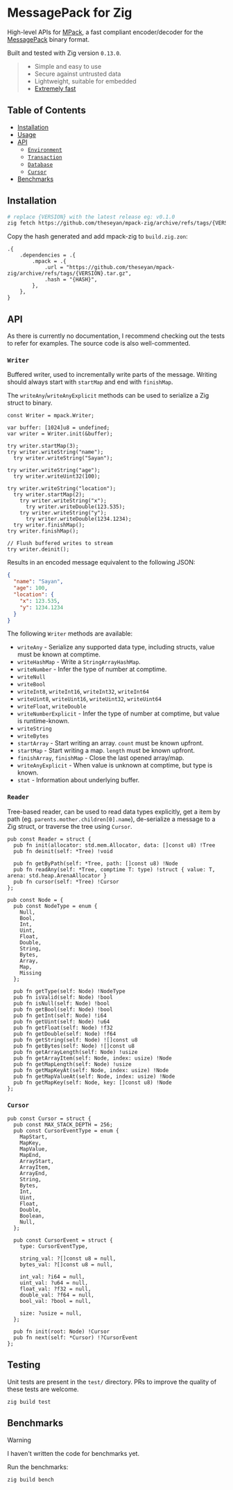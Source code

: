 # MessagePack for Zig

High-level APIs for [MPack](https://github.com/ludocode/mpack), a fast compliant encoder/decoder for the [MessagePack](https://msgpack.org/) binary format.

Built and tested with Zig version `0.13.0`.

>  * Simple and easy to use
>  * Secure against untrusted data
>  * Lightweight, suitable for embedded
>  * [Extremely fast](https://github.com/ludocode/schemaless-benchmarks#speed---desktop-pc)

## Table of Contents

- [Installation](#installation)
- [Usage](#usage)
- [API](#api)
  - [`Environment`](#environment)
  - [`Transaction`](#transaction)
  - [`Database`](#database)
  - [`Cursor`](#cursor)
- [Benchmarks](#benchmarks)

## Installation

```bash
# replace {VERSION} with the latest release eg: v0.1.0
zig fetch https://github.com/theseyan/mpack-zig/archive/refs/tags/{VERSION}.tar.gz
```

Copy the hash generated and add mpack-zig to `build.zig.zon`:

```zig
.{
    .dependencies = .{
        .mpack = .{
            .url = "https://github.com/theseyan/mpack-zig/archive/refs/tags/{VERSION}.tar.gz",
            .hash = "{HASH}",
        },
    },
}
```

## API

As there is currently no documentation, I recommend checking out the tests to refer for examples. The source code is also well-commented.

### `Writer`

Buffered writer, used to incrementally write parts of the message. Writing should always start with `startMap` and end with `finishMap`.

The `writeAny`/`writeAnyExplicit` methods can be used to serialize a Zig struct to binary.

```zig
const Writer = mpack.Writer;

var buffer: [1024]u8 = undefined;
var writer = Writer.init(&buffer);

try writer.startMap(3);
try writer.writeString("name");
  try writer.writeString("Sayan");

try writer.writeString("age");
  try writer.writeUint32(100);

try writer.writeString("location");
  try writer.startMap(2);
    try writer.writeString("x");
      try writer.writeDouble(123.535);
    try writer.writeString("y");
      try writer.writeDouble(1234.1234);
  try writer.finishMap();
try writer.finishMap();

// Flush buffered writes to stream
try writer.deinit();
```
Results in an encoded message equivalent to the following JSON:
```json
{
  "name": "Sayan",
  "age": 100,
  "location": {
    "x": 123.535,
    "y": 1234.1234
  }
}
```

The following `Writer` methods are available:
- `writeAny` - Serialize any supported data type, including structs, value must be known at comptime.
- `writeHashMap` - Write a `StringArrayHashMap`.
- `writeNumber` - Infer the type of number at comptime.
- `writeNull`
- `writeBool`
- `writeInt8`, `writeInt16`, `writeInt32`, `writeInt64`
- `writeUint8`, `writeUint16`, `writeUint32`, `writeUint64`
- `writeFloat`, `writeDouble`
- `writeNumberExplicit` - Infer the type of number at comptime, but value is runtime-known.
- `writeString`
- `writeBytes`
- `startArray` - Start writing an array. `count` must be known upfront.
- `startMap` - Start writing a map. `length` must be known upfront.
- `finishArray`, `finishMap` - Close the last opened array/map.
- `writeAnyExplicit` - When value is unknown at comptime, but type is known.
- `stat` - Information about underlying buffer.

### `Reader`

Tree-based reader, can be used to read data types explicitly, get a item by path (eg. `parents.mother.children[0].name`), de-serialize a message to a Zig struct, or traverse the tree using `Cursor`.

```zig
pub const Reader = struct {
  pub fn init(allocator: std.mem.Allocator, data: []const u8) !Tree
  pub fn deinit(self: *Tree) !void

  pub fn getByPath(self: *Tree, path: []const u8) !Node
  pub fn readAny(self: *Tree, comptime T: type) !struct { value: T, arena: std.heap.ArenaAllocator }
  pub fn cursor(self: *Tree) !Cursor
};

pub const Node = {
  pub const NodeType = enum {
    Null,
    Bool,
    Int,
    Uint,
    Float,
    Double,
    String,
    Bytes,
    Array,
    Map,
    Missing
  };

  pub fn getType(self: Node) !NodeType
  pub fn isValid(self: Node) !bool
  pub fn isNull(self: Node) !bool
  pub fn getBool(self: Node) !bool
  pub fn getInt(self: Node) !i64
  pub fn getUint(self: Node) !u64
  pub fn getFloat(self: Node) !f32
  pub fn getDouble(self: Node) !f64
  pub fn getString(self: Node) ![]const u8
  pub fn getBytes(self: Node) ![]const u8
  pub fn getArrayLength(self: Node) !usize
  pub fn getArrayItem(self: Node, index: usize) !Node
  pub fn getMapLength(self: Node) !usize
  pub fn getMapKeyAt(self: Node, index: usize) !Node
  pub fn getMapValueAt(self: Node, index: usize) !Node
  pub fn getMapKey(self: Node, key: []const u8) !Node
};
```

### `Cursor`

```zig
pub const Cursor = struct {
  pub const MAX_STACK_DEPTH = 256;
  pub const CursorEventType = enum {
    MapStart,
    MapKey,
    MapValue,
    MapEnd,
    ArrayStart,
    ArrayItem,
    ArrayEnd,
    String,
    Bytes,
    Int,
    Uint,
    Float,
    Double,
    Boolean,
    Null,
  };

  pub const CursorEvent = struct {
    type: CursorEventType,

    string_val: ?[]const u8 = null,
    bytes_val: ?[]const u8 = null,

    int_val: ?i64 = null,
    uint_val: ?u64 = null,
    float_val: ?f32 = null,
    double_val: ?f64 = null,
    bool_val: ?bool = null,

    size: ?usize = null,
  };

  pub fn init(root: Node) !Cursor
  pub fn next(self: *Cursor) !?CursorEvent
};
```

## Testing

Unit tests are present in the `test/` directory. PRs to improve the quality of these tests are welcome.

```
zig build test
```

## Benchmarks

> [!WARNING]  
> I haven't written the code for benchmarks yet.

Run the benchmarks:
```
zig build bench
```